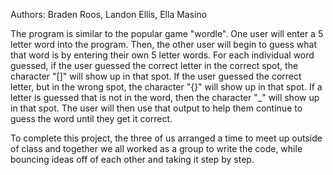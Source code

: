 Authors: Braden Roos, Landon Ellis, Ella Masino

The program is similar to the popular game "wordle". One user will enter a 5 letter word into the program. Then, the other user will 
begin to guess what that word is by entering their own 5 letter words. For each individual word guessed, if the user guessed the correct letter in the correct spot, 
the character "[]" will show up in that spot. If the user guessed the correct letter, but in the wrong spot, the character "{}"
will show up in that spot. If a letter is guessed that is not in the word, then the character "_" will show up in that spot. The 
user will then use that output to help them continue to guess the word until they get it correct. 

To complete this project, the three of us arranged a time to meet up outside of class and together we all worked as a group to write 
the code, while bouncing ideas off of each other and taking it step by step. 
